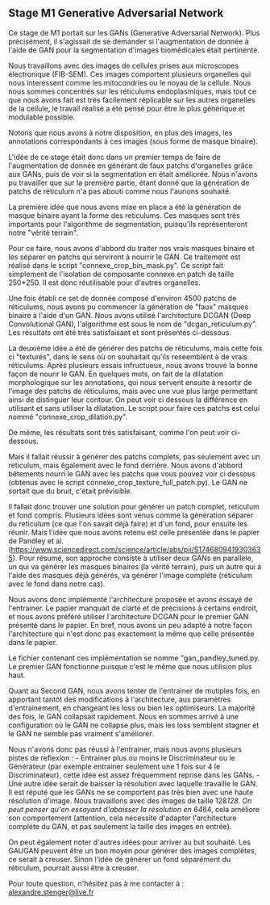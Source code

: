 ## Stage M1 Generative Adversarial Network

Ce stage de M1 portait sur les GANs (Generative Adversarial Network). Plus précisément, il s'agissait de se demander si l'augmentation de donnée à l'aide de GAN pour la segmentation d'images biomédicales était pertinente.

Nous travaillons avec des images de cellules prises aux microscopes électronique (FIB-SEM). Ces images comportent plusieurs organelles qui nous interessent comme les mitocondries ou le noyau de la cellule. Nous nous sommes concentrés sur les réticulums endoplasmiques, mais tout ce que nous avons fait est très facilement réplicable sur les autres organelles de la cellule, le travail réalisé a été pensé pour être le plus générique et modulable possible.

Notons que nous avons à notre disposition, en plus des images, les annotations correspondants à ces images (sous forme de masque binaire).

L'idée de ce stage était donc dans un premier temps de faire de l'augmentation de donnée en générant de faux patchs d'organelles grâce aux GANs, puis de voir si la segmentation en était améliorée. Nous n'avons pu travailler que sur la première partie, étant donné que la génération de patchs de réticulum n'a pas abouti comme nous l'aurions souhaité.



La première idée que nous avons mise en place a été la génération de masque binaire ayant la forme des reticulums. Ces masques sont très importants pour l'algorithme de segmentation, puisqu'ils représenteront notre "vérité terrain".

Pour ce faire, nous avons d'abbord du traiter nos vrais masques binaire et les séparer en patchs qui serviront à nourrir le GAN. Ce traitement est réalisé dans le script "connexe_crop_bin_mask.py". Ce script fait simplement de l'isolation de composante connexe en patch de taille 250*250. Il est donc réutilisable pour d'autres organelles.

Une fois établi ce set de donnée composé d'environ 4500 patchs de réticulums, nous avons pu commencer la génération de "faux" masques binaire à l'aide d'un GAN. Nous avons utilisé l'architecture DCGAN (Deep Convolutional GAN), l'algorithme est sous le nom de "dcgan_reticulum.py". Les résultats ont été très satisfaisant et sont présentés ci-dessous.


La deuxième idée a été de générer des patchs de réticulums, mais cette fois ci "texturés", dans le sens où on souhaitait qu'ils reseemblent à de vrais réticulums. Après plusieurs essais infructueux, nous avons trouvé la bonne façon de nourir le GAN. En quelques mots, on fait de la dilatation morphologique sur les annotations, qui nous servent ensuite à resortir de l'image des patchs de réticulums, mais avec une vue plus large permettant ainsi de distinguer leur contour. On peut voir ci dessous la différence en utilisant et sans utiliser la dilatation. Le script pour faire ces patchs est celui nommé "connexe_crop_dilation.py".


De même, les résultats sont très satisfaisant, comme l'on peut voir ci-dessous.

Mais il fallait réussir à générer des patchs complets, pas seulement avec un reticulum, mais également avec le fond derrière. Nous avons d'abbord bêtements nourri le GAN avec les patchs que vous pouvez voir ci dessous (obtenus avec le script connexe_crop_texture_full_patch.py). Le GAN ne sortait que du bruit, c'était prévisible.

Il fallait donc trouver une solution pour générer un patch complet, reticulum et fond compris. Plusieurs idées sont venus comme la génération séparer du reticulum (ce que l'on savait déjà faire) et d'un fond, pour ensuite les réunir. Mais l'idée que nous avons retenu est celle présentée dans le papier de Pandley et al. (https://www.sciencedirect.com/science/article/abs/pii/S1746809419303635).
Pour résumé, son approche consiste à utiliser deux GANs en parallèle, un qui va générer les masques binaires (la vérité terrain), puis un autre qui a l'aide des masques déjà générés, va générer l'image compléte (réticulum avec le fond dans notre cas).

Nous avons donc implémenté l'architecture proposée et avons éssayé de l'entrainer. 
Le papier manquait de clarté et de précisions à certains endroit, et nous avons préféré utiliser l'architecture DCGAN pour le premier GAN présenté dans le papier. En bref, nous avons un peu adapté à notre façon l'architecture qui n'est donc pas exactement la même que celle présentée dans le papier.

Le fichier contenant ces implémentation se nomme "gan_pandley_tuned.py.
Le premier GAN fonctionne puisque c'est le même que nous utilision plus haut.

Quant au Second GAN, nous avons tenter de l'entrainer de mutiples fois, en apportant tantôt des modifications à l'architecture, aux paramètres d'entrainement, en changeant les loss ou bien les optimiseurs. La majorité des fois, le GAN collapsait rapidement. Nous en sommes arrivé à une configuration où le GAN ne collapse plus, mais les loss semblent stagner et le GAN ne semble pas vraiment s'améliorer.

Nous n'avons donc pas réussi à l'entrainer, mais nous avons plusieurs pistes de reflexion :
    - Entrainer plus ou moins le Discriminateur ou le Générateur (par exemple entrainer seulement une 1 fois sur 4 le Discriminateur), cette idée est assez fréquemment reprise dans les GANs.
    - Une autre idée serait de baisser la résolution avec laquelle travaille le GAN. Il est réputé que les GANs ne se comportent pas très bien avec une haute résolution d'image. Nous travaillons avec des images de taille 128*128. On peut penser qu'en essayant d'abaisser la résolution en 64*64, cela améliore son comportement (attention, cela nécessite d'adapter l'architecture complète du GAN, et pas seulement la taille des images en entrée).
    
On peut également noter d'autres idées pour arriver au but souhaité. Les GAUGAN peuvent être un bon moyen pour générer des images complètes, ce serait à creuser. Sinon l'idée de générer un fond séparément du réticulum, pourrait aussi être à creuser.


Pour toute question, n'hésitez pas à me contacter à : alexandre.stenger@live.fr




